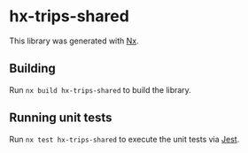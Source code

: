 # hx-trips-shared

This library was generated with [Nx](https://nx.dev).

## Building

Run `nx build hx-trips-shared` to build the library.

## Running unit tests

Run `nx test hx-trips-shared` to execute the unit tests via [Jest](https://jestjs.io).
